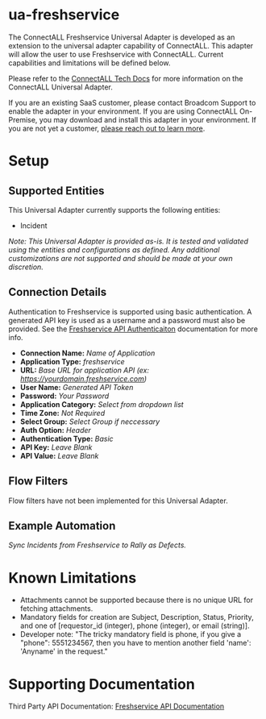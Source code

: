 # ua-freshservice

The ConnectALL Freshservice Universal Adapter is developed as an extension to the universal adapter capability of ConnectALL. This adapter will allow the user to use Freshservice with ConnectALL. Current capabilities and limitations will be defined below.

Please refer to the [ConnectALL Tech Docs](https://techdocs.broadcom.com/us/en/ca-enterprise-software/valueops/connectall/3-8/adapters/universal-adapter.html) for more information on the ConnectALL Universal Adapter.

If you are an existing SaaS customer, please contact Broadcom Support to enable the adapter in your environment. If you are using ConnectALL On-Premise, you may download and install this adapter in your environment. If you are not yet a customer, [please reach out to learn more](https://enterprise-software.broadcom.com/contact-us).

# Setup

## Supported Entities

This Universal Adapter currently supports the following entities:
* Incident

*Note: This Universal Adapter is provided as-is. It is tested and validated using the entities and configurations as defined. Any additional customizations are not supported and should be made at your own discretion.*

## Connection Details
Authentication to Freshservice is supported using basic authentication. A generated API key is used as a username and a password must also be provided. See the [Freshservice API Authenticaiton](https://api.freshservice.com/#authentication) documentation for more info.
* **Connection Name:** *Name of Application*
* **Application Type:** *freshservice*
* **URL:** *Base URL for application API (ex: https://yourdomain.freshservice.com)*
* **User Name:** *Generated API Token*
* **Password:** *Your Password*
* **Application Category:** *Select from dropdown list*
* **Time Zone:** *Not Required*
* **Select Group:** *Select Group if neccessary*
* **Auth Option:** *Header*
* **Authentication Type:** *Basic*
* **API Key:** *Leave Blank*
* **API Value:** *Leave Blank*

## Flow Filters

Flow filters have not been implemented for this Universal Adapter.

## Example Automation

*Sync Incidents from Freshservice to Rally as Defects.*

# Known Limitations

* Attachments cannot be supported because there is no unique URL for fetching attachments.
* Mandatory fields for creation are Subject, Description, Status, Priority, and one of [requestor_id (integer), phone (integer), or email (string)].
* Developer note: "The tricky mandatory field is phone, if you give a "phone": 5551234567, then you have to mention another field 'name': 'Anyname' in the request."

# Supporting Documentation

Third Party API Documentation: [Freshservice API Documentation](https://api.freshservice.com/)
